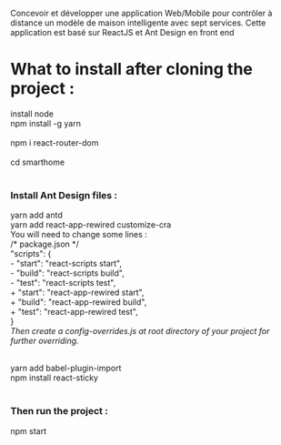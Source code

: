 Concevoir et développer une application Web/Mobile pour contrôler à
distance un modèle de maison intelligente avec sept services.
Cette application est basé sur ReactJS et Ant Design en front end

<h1>What to install after cloning the project :</h1>
install node<br>
npm install -g yarn<br><br>
npm i react-router-dom<br>
<br>
cd smarthome<br>
<br>
<h3>Install Ant Design files :</h3>
yarn add antd<br>
yarn add react-app-rewired customize-cra<br>
You will need to change some lines : <br>
/* package.json */<br>
"scripts": {<br>
-   "start": "react-scripts start",<br>
-   "build": "react-scripts build",<br>
-   "test": "react-scripts test",<br>
+   "start": "react-app-rewired start",<br>
+   "build": "react-app-rewired build",<br>
+   "test": "react-app-rewired test",<br>
}
<br>
<i>Then create a config-overrides.js at root directory of your project for further overriding.</i>

<br> yarn add babel-plugin-import<br>
npm install react-sticky<br>
<br>
<h3>Then run the project :</h3>
npm start<br>
